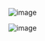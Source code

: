 ![image](https://github.com/ChavinduDulaj/Computer-Vision-Projects/assets/138846151/853e1031-456b-472d-80e7-f3920b85104d)

![image](https://github.com/ChavinduDulaj/Computer-Vision-Projects/assets/138846151/7680f64e-8ad3-4efa-a6d7-88d11a587278)
